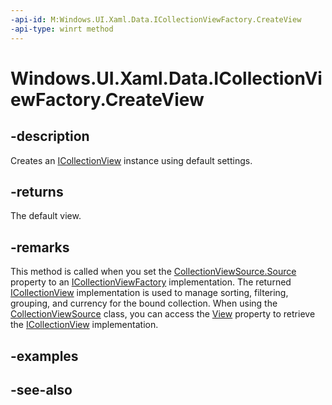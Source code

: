 ```yaml
---
-api-id: M:Windows.UI.Xaml.Data.ICollectionViewFactory.CreateView
-api-type: winrt method
---
```


<!-- Method syntax
public Windows.UI.Xaml.Data.ICollectionView CreateView()
-->

# Windows.UI.Xaml.Data.ICollectionViewFactory.CreateView

## -description
Creates an [ICollectionView](icollectionview.md) instance using default settings.



## -returns
The default view.

## -remarks
This method is called when you set the [CollectionViewSource.Source](collectionviewsource_source.md) property to an [ICollectionViewFactory](icollectionviewfactory.md) implementation. The returned [ICollectionView](icollectionview.md) implementation is used to manage sorting, filtering, grouping, and currency for the bound collection. When using the [CollectionViewSource](collectionviewsource.md) class, you can access the [View](collectionviewsource_view.md) property to retrieve the [ICollectionView](icollectionview.md) implementation.

## -examples

## -see-also
